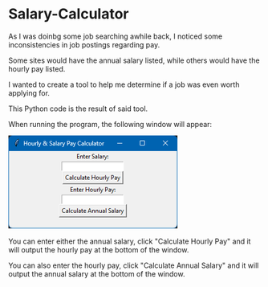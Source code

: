 # Salary-Calculator

As I was doinbg some job searching awhile back, I noticed some inconsistencies in job postings regarding pay.

Some sites would have the annual salary listed, while others would have the hourly pay listed. 

I wanted to create a tool to help me determine if a job was even worth applying for.

This Python code is the result of said tool. 

When running the program, the following window will appear:





![Hourly Calculator Screenshot](https://github.com/btocks/Salary-Calculator/blob/main/HourlyCalc.png?raw=true)





You can enter either the annual salary, click "Calculate Hourly Pay" and it will output the hourly pay at the bottom of the window.

You can also enter the hourly pay, click "Calculate Annual Salary" and it will output the annual salary at the bottom of the window. 
